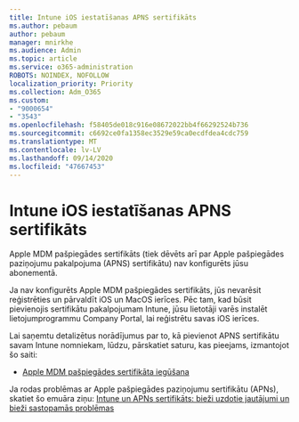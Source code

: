 ```yaml
---
title: Intune iOS iestatīšanas APNS sertifikāts
ms.author: pebaum
author: pebaum
manager: mnirkhe
ms.audience: Admin
ms.topic: article
ms.service: o365-administration
ROBOTS: NOINDEX, NOFOLLOW
localization_priority: Priority
ms.collection: Adm_O365
ms.custom:
- "9000654"
- "3543"
ms.openlocfilehash: f58405de018c916e08672022bb4f66292524b736
ms.sourcegitcommit: c6692ce0fa1358ec3529e59ca0ecdfdea4cdc759
ms.translationtype: MT
ms.contentlocale: lv-LV
ms.lasthandoff: 09/14/2020
ms.locfileid: "47667453"
---
```

# <a name="intune-ios-set-up-apns-certificate"></a>Intune iOS iestatīšanas APNS sertifikāts

Apple MDM pašpiegādes sertifikāts (tiek dēvēts arī par Apple pašpiegādes paziņojumu pakalpojuma (APNS) sertifikātu) nav konfigurēts jūsu abonementā.

Ja nav konfigurēts Apple MDM pašpiegādes sertifikāts, jūs nevarēsit reģistrēties un pārvaldīt iOS un MacOS ierīces. Pēc tam, kad būsit pievienojis sertifikātu pakalpojumam Intune, jūsu lietotāji varēs instalēt lietojumprogrammu Company Portal, lai reģistrētu savas iOS ierīces.

Lai saņemtu detalizētus norādījumus par to, kā pievienot APNS sertifikātu savam Intune nomniekam, lūdzu, pārskatiet saturu, kas pieejams, izmantojot šo saiti:

- [Apple MDM pašpiegādes sertifikāta iegūšana](https://docs.microsoft.com/mem/intune/enrollment/apple-mdm-push-certificate-get)

Ja rodas problēmas ar Apple pašpiegādes paziņojumu sertifikātu (APNs), skatiet šo emuāra ziņu: [Intune un APNs sertifikāts: bieži uzdotie jautājumi un bieži sastopamās problēmas](https://techcommunity.microsoft.com/t5/Intune-Customer-Success/Intune-and-the-APNs-certificate-FAQ-and-common-issues/ba-p/280121)
